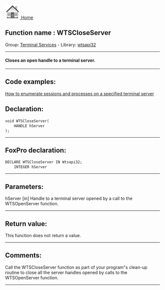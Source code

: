 [<img src="../../images/home.png"> Home ](https://github.com/VFPX/Win32API)  

## Function name : WTSCloseServer
Group: [Terminal Services](../../functions_group.md#Terminal_Services)  -  Library: [wtsapi32](../../../libraries.md#wtsapi32)  
***  


#### Closes an open handle to a terminal server.
***  


## Code examples:
[How to enumerate sessions and processes on a specified terminal server](../../samples/sample_519.md)  

## Declaration:
```foxpro  
void WTSCloseServer(
	HANDLE hServer
);  
```  
***  


## FoxPro declaration:
```foxpro  
DECLARE WTSCloseServer IN Wtsapi32;
	INTEGER hServer  
```  
***  


## Parameters:
hServer 
[in] Handle to a terminal server opened by a call to the WTSOpenServer function.  
***  


## Return value:
This function does not return a value.  
***  


## Comments:
Call the WTSCloseServer function as part of your program"s clean-up routine to close all the server handles opened by calls to the WTSOpenServer function.   
  
***  

